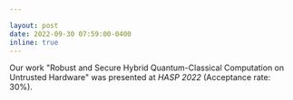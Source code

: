 ```yaml
---

layout: post
date: 2022-09-30 07:59:00-0400
inline: true
---
```


Our work "Robust and Secure Hybrid Quantum-Classical Computation on Untrusted Hardware" was presented at *HASP 2022* (Acceptance rate: 30%).
